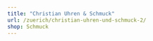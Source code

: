 ```yaml
---
title: "Christian Uhren & Schmuck"
url: /zuerich/christian-uhren-und-schmuck-2/
shop: Schmuck
---
```

